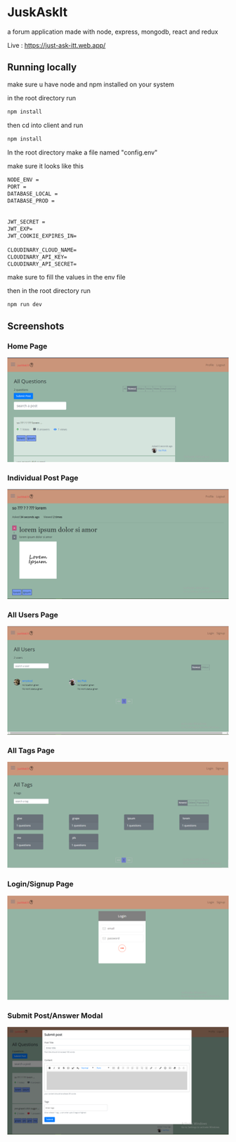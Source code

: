 # JuskAskIt

a forum application made with node, express, mongodb, react and redux

Live : https://just-ask-itt.web.app/

## Running locally

make sure u have node and npm installed on your system

in the root directory run

```bash
npm install
```

then cd into client and run

```bash
npm install
```

In the root directory make a file named "config.env"

make sure it looks like this

```env
NODE_ENV =
PORT =
DATABASE_LOCAL =
DATABASE_PROD =


JWT_SECRET =
JWT_EXP=
JWT_COOKIE_EXPIRES_IN=

CLOUDINARY_CLOUD_NAME=
CLOUDINARY_API_KEY=
CLOUDINARY_API_SECRET=
```

make sure to fill the values in the env file

then in the root directory run

```bash
npm run dev
```

## Screenshots

### Home Page

![image](https://raw.githubusercontent.com/grapeJUICE1/JustAskIt/master/screenshots/Home.png?token=GHSAT0AAAAAABZNUL2HMBINFKBS47COXTNGY2XR2TQ)

### Individual Post Page

![image](https://raw.githubusercontent.com/grapeJUICE1/JustAskIt/master/screenshots/individual%20post.png?token=GHSAT0AAAAAABZNUL2GCKHYY3TD2T766O4OY2XR3UA)

### All Users Page

![image](https://raw.githubusercontent.com/grapeJUICE1/JustAskIt/master/screenshots/all%20users%20page.png?token=GHSAT0AAAAAABZNUL2HN4YZXEI555LEHM3IY2XR53Q)

### All Tags Page

![image](https://raw.githubusercontent.com/grapeJUICE1/JustAskIt/master/screenshots/Tags%20page.png?token=GHSAT0AAAAAABZNUL2GSA4BJ6TTIZ6TCXSWY2XR6PQ)

### Login/Signup Page

![image](https://raw.githubusercontent.com/grapeJUICE1/JustAskIt/master/screenshots/login%20signup.png?token=GHSAT0AAAAAABZNUL2HWQGNS4US7H6CM7YSY2XR7MA)

### Submit Post/Answer Modal

![image](https://raw.githubusercontent.com/grapeJUICE1/JustAskIt/master/screenshots/submit%20post%20answer%20modal.png?token=GHSAT0AAAAAABZNUL2HSPL6YZ33RRE4NJ3CY2XSDWA)
